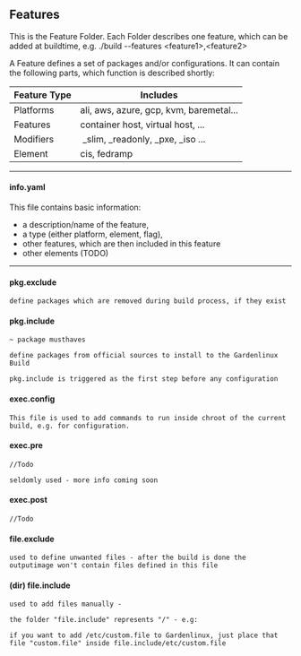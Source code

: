 ## Features
This is the Feature Folder. Each Folder describes one feature, which can be added at buildtime, e.g. ./build --features <feature1\>,<feature2\>

A Feature defines a set of packages and/or configurations. It can contain the following parts, which function is described shortly:

| Feature Type | Includes |
|---|---|
| Platforms | ali, aws, azure, gcp, kvm, baremetal... |
| Features | container host, virtual host, ... |
| Modifiers | _slim, _readonly, _pxe, _iso ... |
| Element | cis, fedramp |

___

#### info.yaml
This file contains basic information:
- a description/name of the feature,
- a type (either platform, element, flag), 
- other features, which are then included in this feature
- other elements (TODO)


___

#### pkg.exclude

    define packages which are removed during build process, if they exist
#### pkg.include
    ~ package musthaves

    define packages from official sources to install to the Gardenlinux Build

    pkg.include is triggered as the first step before any configuration

#### exec.config
    This file is used to add commands to run inside chroot of the current build, e.g. for configuration.
#### exec.pre
    //Todo

    seldomly used - more info coming soon
#### exec.post
    //Todo


#### file.exclude
    used to define unwanted files - after the build is done the outputimage won't contain files defined in this file
#### (dir) file.include
    used to add files manually - 

    the folder "file.include" represents "/" - e.g: 

    if you want to add /etc/custom.file to Gardenlinux, just place that file "custom.file" inside file.include/etc/custom.file
